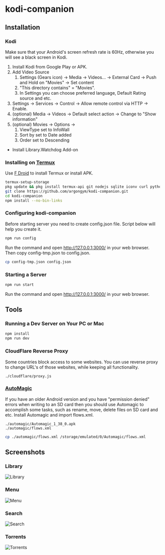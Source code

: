 # kodi-companion

## Installation

### Kodi
Make sure that your Android's screen refresh rate is 60Hz, otherwise you will see a black screen in Kodi.

1. Install Kodi from Google Play or APK.
2. Add Video Source
	1. Settings (Gears icon) -> Media -> Videos... -> External Card -> Push and Hold on "Movies" -> Set content
	2. "This directory contains" = "Movies".
	3. In Settings you can choose preferred language, Default Rating source and etc.
3. Settings -> Services -> Control -> Allow remote control via HTTP -> Enable.
4. (optional) Media -> Videos -> Default select action -> Change to "Show information"
5. (optional) Movies -> Options ->
	1. ViewType set to InfoWall
	2. Sort by set to Date added
	3. Order set to Descending

- Install Library.Watchdog Add-on

### Installing on [Termux](https://termux.dev/)
Use [F Droid](https://f-droid.org/) to install Termux or install APK.
```bash
termux-setup-storage
pkg update && pkg install termux-api git nodejs sqlite iconv curl python
git clone https://github.com/argongym/kodi-companion.git
cd kodi-companion
npm install --no-bin-links
```

### Configuring kodi-companion
Before starting server you need to create config.json file. Script below will help you create it.
```bash
npm run config
```
Run the command and open http://127.0.0.1:3000/ in your web browser. Then copy config-tmp.json to config.json.
```bash
cp config-tmp.json config.json
```

### Starting a Server
```bash
npm run start
```
Run the command and open http://127.0.0.1:3000/ in your web browser.

## Tools

### Running a Dev Server on Your PC or Mac
```bash
npm install
npm run dev
```

### CloudFlare Reverse Proxy
Some countries block access to some websites. You can use reverse proxy to change URL's of those websites, while keeping all functionality.
```
./cloudflare/proxy.js
```

### [AutoMagic](https://automagic4android.com/download_en.html)
If you have an older Android version and you have "permission denied" errors when writing to an SD card then you should use Automagic to accomplish some tasks, such as rename, move, delete files on SD card and etc. Install Automagic and import flows.xml.
```
./automagic/Automagic_1_38_0.apk
./automagic/flows.xml
```
```bash
cp ./automagic/flows.xml /storage/emulated/0/Automagic/flows.xml
```

## Screenshots

### Library
![Library](./assets/images/screenshot-1.jpeg)

### Menu
![Menu](./assets/images/screenshot-2.jpeg)

### Search
![Search](./assets/images/screenshot-3.jpeg)

### Torrents
![Torrents](./assets/images/screenshot-4.jpeg)
